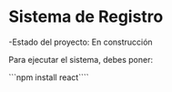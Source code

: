 <h1> Sistema de Registro </h1>

-Estado del proyecto: En construcción

Para ejecutar el sistema, debes poner:

```npm install react````
